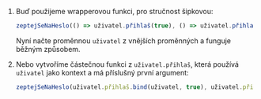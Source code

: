 1.  Buď použijeme wrapperovou funkci, pro stručnost šipkovou:

    ```js 
    zeptejSeNaHeslo(() => uživatel.přihlaš(true), () => uživatel.přihlaš(false)); 
    ```

    Nyní načte proměnnou `uživatel` z vnějších proměnných a funguje běžným způsobem.

2.  Nebo vytvoříme částečnou funkci z `uživatel.přihlaš`, která používá `uživatel` jako kontext a má příslušný první argument:


    ```js 
    zeptejSeNaHeslo(uživatel.přihlaš.bind(uživatel, true), uživatel.přihlaš.bind(uživatel, false)); 
    ```
